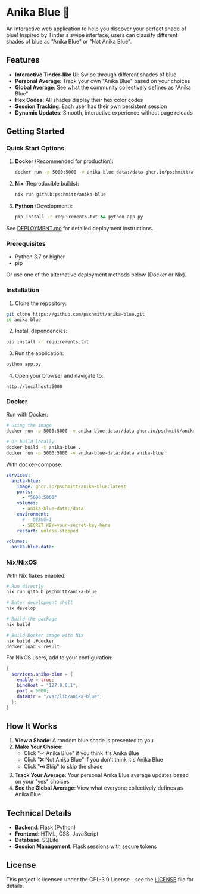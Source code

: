 # Anika Blue 💙

An interactive web application to help you discover your perfect shade of blue! Inspired by Tinder's swipe interface, users can classify different shades of blue as "Anika Blue" or "Not Anika Blue".

## Features

- **Interactive Tinder-like UI**: Swipe through different shades of blue
- **Personal Average**: Track your own "Anika Blue" based on your choices
- **Global Average**: See what the community collectively defines as "Anika Blue"
- **Hex Codes**: All shades display their hex color codes
- **Session Tracking**: Each user has their own persistent session
- **Dynamic Updates**: Smooth, interactive experience without page reloads

## Getting Started

### Quick Start Options

1. **Docker** (Recommended for production):
   ```bash
   docker run -p 5000:5000 -v anika-blue-data:/data ghcr.io/pschmitt/anika-blue:latest
   ```

2. **Nix** (Reproducible builds):
   ```bash
   nix run github:pschmitt/anika-blue
   ```

3. **Python** (Development):
   ```bash
   pip install -r requirements.txt && python app.py
   ```

See [DEPLOYMENT.md](DEPLOYMENT.md) for detailed deployment instructions.

### Prerequisites

- Python 3.7 or higher
- pip

Or use one of the alternative deployment methods below (Docker or Nix).

### Installation

1. Clone the repository:
```bash
git clone https://github.com/pschmitt/anika-blue.git
cd anika-blue
```

2. Install dependencies:
```bash
pip install -r requirements.txt
```

3. Run the application:
```bash
python app.py
```

4. Open your browser and navigate to:
```
http://localhost:5000
```

### Docker

Run with Docker:

```bash
# Using the image
docker run -p 5000:5000 -v anika-blue-data:/data ghcr.io/pschmitt/anika-blue:latest

# Or build locally
docker build -t anika-blue .
docker run -p 5000:5000 -v anika-blue-data:/data anika-blue
```

With docker-compose:

```yaml
services:
  anika-blue:
    image: ghcr.io/pschmitt/anika-blue:latest
    ports:
      - "5000:5000"
    volumes:
      - anika-blue-data:/data
    environment:
      # - DEBUG=1
      - SECRET_KEY=your-secret-key-here
    restart: unless-stopped

volumes:
  anika-blue-data:
```

### Nix/NixOS

With Nix flakes enabled:

```bash
# Run directly
nix run github:pschmitt/anika-blue

# Enter development shell
nix develop

# Build the package
nix build

# Build Docker image with Nix
nix build .#docker
docker load < result
```

For NixOS users, add to your configuration:

```nix
{
  services.anika-blue = {
    enable = true;
    bindHost = "127.0.0.1";
    port = 5000;
    dataDir = "/var/lib/anika-blue";
  };
}
```

## How It Works

1. **View a Shade**: A random blue shade is presented to you
2. **Make Your Choice**:
   - Click "✓ Anika Blue" if you think it's Anika Blue
   - Click "❌ Not Anika Blue" if you don't think it's Anika Blue
   - Click "⏭️ Skip" to skip the shade
3. **Track Your Average**: Your personal Anika Blue average updates based on your "yes" choices
4. **See the Global Average**: View what everyone collectively defines as Anika Blue

## Technical Details

- **Backend**: Flask (Python)
- **Frontend**: HTML, CSS, JavaScript
- **Database**: SQLite
- **Session Management**: Flask sessions with secure tokens

## License

This project is licensed under the GPL-3.0 License - see the [LICENSE](LICENSE) file for details.
